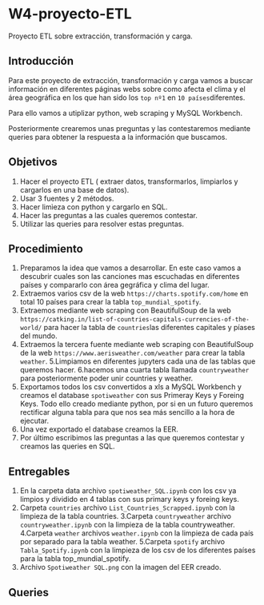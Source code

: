 # W4-proyecto-ETL

Proyecto ETL sobre extracción, transformación y carga.

## Introducción

Para este proyecto de extracción, transformación y carga vamos a buscar información en diferentes páginas webs sobre como afecta el clima y el área geográfica en los que han sido los `top nº1` en `10 países`diferentes. 

Para ello vamos a utiplizar python, web scraping y MySQL Workbench. 

Posteriormente crearemos unas preguntas y las contestaremos mediante queries para obtener la respuesta a la información que buscamos.
 
 
## Objetivos

1. Hacer el proyecto ETL ( extraer datos, transformarlos, limpiarlos y cargarlos en una base de datos).
2. Usar 3 fuentes y 2 métodos.
3. Hacer limìeza con python y cargarlo en SQL.
4. Hacer las preguntas a las cuales queremos contestar.
5. Utilizar las queries para resolver estas preguntas.


## Procedimiento

1. Preparamos la idea que vamos a desarrollar. En este caso vamos a descubrir cuales son las canciones mas escuchadas en diferentes países y compararlo con área gegráfica y clima del lugar.  
2. Extraemos varios csv de la web `https://charts.spotify.com/home` en total 10 países para crear la tabla `top_mundial_spotify`.
3. Extraemos mediante web scraping con BeautifulSoup de la web `https://catking.in/list-of-countries-capitals-currencies-of-the-world/` para hacer la tabla de `countries`las diferentes capitales y píases del mundo. 
4. Extraemos la tercera fuente mediante web scraping con BeautifulSoup de la web `https://www.aerisweather.com/weather` para crear la tabla `weather`.
5.Limpiamos en diferentes jupyters cada una de las tablas que queremos hacer.
6.hacemos una cuarta tabla llamada `countryweather` para posteriormente poder unir countries y weather.
7. Exportamos todos los csv convertidos a xls a MySQL Workbench y creamos el database `spotiweather` con sus Primeray Keys y Foreing Keys. Todo ello creado mediante python,  por si en un futuro queremos rectificar alguna tabla para que nos sea más sencillo a la hora de ejecutar.
8. Una vez exportado el database creamos la EER.
9. Por último escribimos las preguntas a las que queremos contestar y creamos las queries en SQL.



## Entregables

1. En la carpeta data archivo `spotiweather_SQL.ipynb` con los csv ya limpios y dividido en 4 tablas con sus primary keys y foreing keys. 
2. Carpeta `countries` archivo `List_Countries_Scrapped.ipynb` con la limpieza de la tabla countries.
3.Carpeta `countryweather` archivo `countryweather.ipynb` con la limpieza de la tabla countryweather.
4.Carpeta `weather` archivos `weather.ipynb` con la limpieza de cada país por separado para la tabla weather.
5.Carpeta `spotify` archivo `Tabla_Spotify.ipynb` con la limpieza de los csv de los diferentes países para la tabla top_mundial_spotify.
6. Archivo `Spotiweather SQL.png` con la imagen del EER creado.



## Queries
